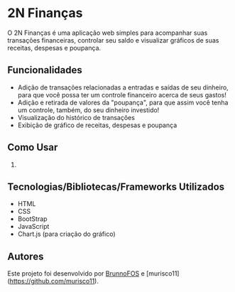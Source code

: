 # 2N Finanças

O 2N Finanças é uma aplicação web simples para acompanhar suas transações financeiras, controlar seu saldo e visualizar gráficos de suas receitas, despesas e poupança.

## Funcionalidades

- Adição de transações relacionadas a entradas e saídas de seu dinheiro, para que você possa ter um controle financeiro acerca de seus gastos!
- Adição e retirada de valores da "poupança", para que assim você tenha um controle, também, do seu dinheiro investido!
- Visualização do histórico de transações
- Exibição de gráfico de receitas, despesas e poupança

## Como Usar

1. 


## Tecnologias/Bibliotecas/Frameworks Utilizados

- HTML
- CSS
- BootStrap
- JavaScript 
- Chart.js (para criação do gráfico)

## Autores

Este projeto foi desenvolvido por [BrunnoFOS](https://github.com/BrunnoFOS) e [murisco11] (https://github.com/murisco11).
